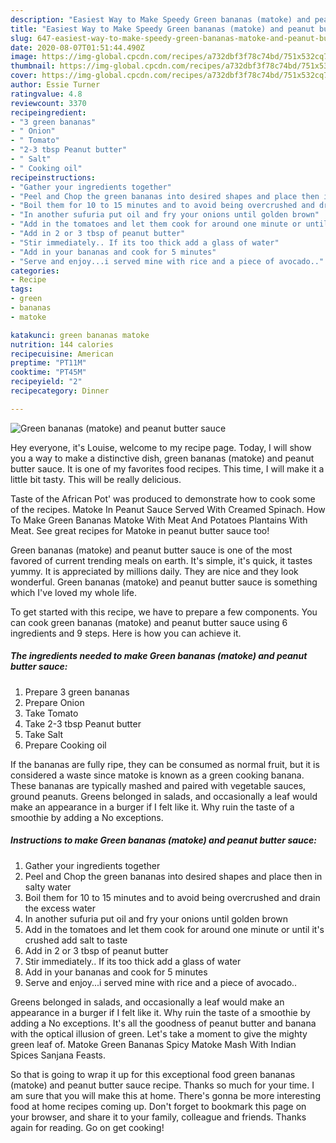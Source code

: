 ```yaml
---
description: "Easiest Way to Make Speedy Green bananas (matoke) and peanut butter sauce"
title: "Easiest Way to Make Speedy Green bananas (matoke) and peanut butter sauce"
slug: 647-easiest-way-to-make-speedy-green-bananas-matoke-and-peanut-butter-sauce
date: 2020-08-07T01:51:44.490Z
image: https://img-global.cpcdn.com/recipes/a732dbf3f78c74bd/751x532cq70/green-bananas-matoke-and-peanut-butter-sauce-recipe-main-photo.jpg
thumbnail: https://img-global.cpcdn.com/recipes/a732dbf3f78c74bd/751x532cq70/green-bananas-matoke-and-peanut-butter-sauce-recipe-main-photo.jpg
cover: https://img-global.cpcdn.com/recipes/a732dbf3f78c74bd/751x532cq70/green-bananas-matoke-and-peanut-butter-sauce-recipe-main-photo.jpg
author: Essie Turner
ratingvalue: 4.8
reviewcount: 3370
recipeingredient:
- "3 green bananas"
- " Onion"
- " Tomato"
- "2-3 tbsp Peanut butter"
- " Salt"
- " Cooking oil"
recipeinstructions:
- "Gather your ingredients together"
- "Peel and Chop the green bananas into desired shapes and place then in salty water"
- "Boil them for 10 to 15 minutes and to avoid being overcrushed and drain the excess water"
- "In another sufuria put oil and fry your onions until golden brown"
- "Add in the tomatoes and let them cook for around one minute or until it&#39;s crushed add salt to taste"
- "Add in 2 or 3 tbsp of peanut butter"
- "Stir immediately.. If its too thick add a glass of water"
- "Add in your bananas and cook for 5 minutes"
- "Serve and enjoy...i served mine with rice and a piece of avocado.."
categories:
- Recipe
tags:
- green
- bananas
- matoke

katakunci: green bananas matoke 
nutrition: 144 calories
recipecuisine: American
preptime: "PT11M"
cooktime: "PT45M"
recipeyield: "2"
recipecategory: Dinner

---
```



![Green bananas (matoke) and peanut butter sauce](https://img-global.cpcdn.com/recipes/a732dbf3f78c74bd/751x532cq70/green-bananas-matoke-and-peanut-butter-sauce-recipe-main-photo.jpg)

Hey everyone, it's Louise, welcome to my recipe page. Today, I will show you a way to make a distinctive dish, green bananas (matoke) and peanut butter sauce. It is one of my favorites food recipes. This time, I will make it a little bit tasty. This will be really delicious.

Taste of the African Pot&#39; was produced to demonstrate how to cook some of the recipes. Matoke In Peanut Sauce Served With Creamed Spinach. How To Make Green Bananas Matoke With Meat And Potatoes Plantains With Meat. See great recipes for Matoke in peanut butter sauce too!

Green bananas (matoke) and peanut butter sauce is one of the most favored of current trending meals on earth. It's simple, it's quick, it tastes yummy. It is appreciated by millions daily. They are nice and they look wonderful. Green bananas (matoke) and peanut butter sauce is something which I've loved my whole life.


To get started with this recipe, we have to prepare a few components. You can cook green bananas (matoke) and peanut butter sauce using 6 ingredients and 9 steps. Here is how you can achieve it.

<!--inarticleads1-->

##### The ingredients needed to make Green bananas (matoke) and peanut butter sauce:

1. Prepare 3 green bananas
1. Prepare  Onion
1. Take  Tomato
1. Take 2-3 tbsp Peanut butter
1. Take  Salt
1. Prepare  Cooking oil


If the bananas are fully ripe, they can be consumed as normal fruit, but it is considered a waste since matoke is known as a green cooking banana. These bananas are typically mashed and paired with vegetable sauces, ground peanuts. Greens belonged in salads, and occasionally a leaf would make an appearance in a burger if I felt like it. Why ruin the taste of a smoothie by adding a No exceptions. 

<!--inarticleads2-->

##### Instructions to make Green bananas (matoke) and peanut butter sauce:

1. Gather your ingredients together
1. Peel and Chop the green bananas into desired shapes and place then in salty water
1. Boil them for 10 to 15 minutes and to avoid being overcrushed and drain the excess water
1. In another sufuria put oil and fry your onions until golden brown
1. Add in the tomatoes and let them cook for around one minute or until it&#39;s crushed add salt to taste
1. Add in 2 or 3 tbsp of peanut butter
1. Stir immediately.. If its too thick add a glass of water
1. Add in your bananas and cook for 5 minutes
1. Serve and enjoy...i served mine with rice and a piece of avocado..


Greens belonged in salads, and occasionally a leaf would make an appearance in a burger if I felt like it. Why ruin the taste of a smoothie by adding a No exceptions. It&#39;s all the goodness of peanut butter and banana with the optical illusion of green. Let&#39;s take a moment to give the mighty green leaf of. Matoke Green Bananas Spicy Matoke Mash With Indian Spices Sanjana Feasts. 

So that is going to wrap it up for this exceptional food green bananas (matoke) and peanut butter sauce recipe. Thanks so much for your time. I am sure that you will make this at home. There's gonna be more interesting food at home recipes coming up. Don't forget to bookmark this page on your browser, and share it to your family, colleague and friends. Thanks again for reading. Go on get cooking!
